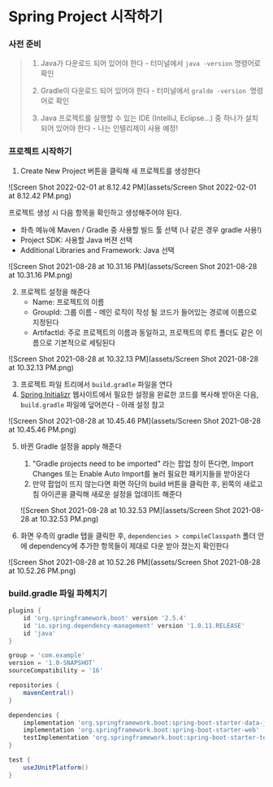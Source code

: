 # Spring Project 시작하기

### 사전 준비

> 1. Java가 다운로드 되어 있어야 한다 - 터미널에서 `java -version` 명령어로 확인
>
> 2. Gradle이 다운로드 되어 있어야 한다 - 터미널에서 `gralde -version`  명령어로 확인
> 3. Java 프로젝트를 실행할 수 있는 IDE (IntelliJ, Eclipse...) 중 하나가 설치되어 있어야 한다 - 나는 인텔리제이 사용 예정!



### 프로젝트 시작하기

1. Create New Project 버튼을 클릭해 새 프로젝트를 생성한다

![Screen Shot 2022-02-01 at 8.12.42 PM](assets/Screen Shot 2022-02-01 at 8.12.42 PM.png)



프로젝트 생성 시 다음 항목을 확인하고 생성해주어야 된다.

- 좌측 메뉴에 Maven / Gradle 중 사용할 빌드 툴 선택 (나 같은 경우 gradle 사용!)
- Project SDK: 사용할 Java 버젼 선택
- Additional Libraries and Framework: Java 선택

![Screen Shot 2021-08-28 at 10.31.16 PM](assets/Screen Shot 2021-08-28 at 10.31.16 PM.png)



2. 프로젝트 설정을 해준다
   - Name: 프로젝트의 이름
   - GroupId: 그룹 이름 - 메인 로직이 작성 될 코드가 들어있는 경로에 이름으로 지정된다
   - ArtifactId: 주로 프로젝트의 이름과 동일하고, 프로젝트의 루트 폴더도 같은 이름으로 기본적으로 세팅된다

![Screen Shot 2021-08-28 at 10.32.13 PM](assets/Screen Shot 2021-08-28 at 10.32.13 PM.png)



3. 프로젝트 파일 트리에서 `build.gradle` 파일을 연다
4. <a href="https://start.spring.io/">Spring Initializr</a> 웹사이트에서 필요한 설정을 완료한 코드를 복사해 받아온 다음, `build.gradle` 파일에 덮어쓴다 - 아래 설정 참고

![Screen Shot 2021-08-28 at 10.45.46 PM](assets/Screen Shot 2021-08-28 at 10.45.46 PM.png)

5. 바뀐 Gradle 설정을 apply 해준다

   1. "Gradle projects need to be imported" 라는 팝업 창이 뜬다면, Import Changes 또는 Enable Auto Import를 눌러 필요한 패키지들을 받아온다
   2. 만약 팝업이 뜨지 않는다면 화면 하단의 build 버튼을 클릭한 후, 왼쪽의 새로고침 아이콘을 클릭해 새로운 설정을 업데이트 해준다

   ![Screen Shot 2021-08-28 at 10.32.53 PM](assets/Screen Shot 2021-08-28 at 10.32.53 PM.png)

6. 화면 우측의 gradle 탭을 클릭한 후,  `dependencies > compileClasspath` 폴더 안에 dependency에 추가한 항목들이 제대로 다운 받아 졌는지 확인한다

![Screen Shot 2021-08-28 at 10.52.26 PM](assets/Screen Shot 2021-08-28 at 10.52.26 PM.png)



### build.gradle 파일 파헤치기

```groovy
plugins {
    id 'org.springframework.boot' version '2.5.4'
    id 'io.spring.dependency-management' version '1.0.11.RELEASE'
    id 'java'
}

group = 'com.example'
version = '1.0-SNAPSHOT'
sourceCompatibility = '16'

repositories {
    mavenCentral()
}

dependencies {
    implementation 'org.springframework.boot:spring-boot-starter-data-jpa'
    implementation 'org.springframework.boot:spring-boot-starter-web'
    testImplementation 'org.springframework.boot:spring-boot-starter-test'
}

test {
    useJUnitPlatform()
}
```



